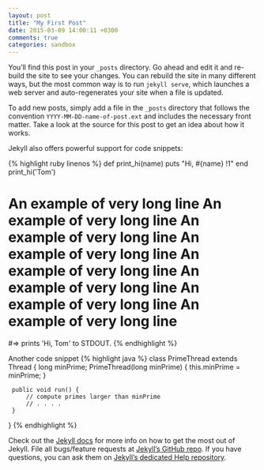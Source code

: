 ```yaml
---
layout: post
title: "My First Post"
date: 2015-03-09 14:00:11 +0300
comments: true
categories: sandbox
---
```


You’ll find this post in your `_posts` directory. Go ahead and edit it and re-build the site to see your changes. You can rebuild the site in many different ways, but the most common way is to run `jekyll serve`, which launches a web server and auto-regenerates your site when a file is updated.

To add new posts, simply add a file in the `_posts` directory that follows the convention `YYYY-MM-DD-name-of-post.ext` and includes the necessary front matter. Take a look at the source for this post to get an idea about how it works.

Jekyll also offers powerful support for code snippets:

{% highlight ruby linenos %}
def print_hi(name)
  puts "Hi, #{name} !1"
end
print_hi('Tom')
# An example of very long line An example of very long line An example of very long line An example of very long line An example of very long line An example of very long line An example of very long line An example of very long line
#=> prints 'Hi, Tom' to STDOUT.
{% endhighlight %}

Another code snippet
{% highlight java %}
class PrimeThread extends Thread {
     long minPrime;
     PrimeThread(long minPrime) {
         this.minPrime = minPrime;
     }

     public void run() {
         // compute primes larger than minPrime
         // . . . .
     }
 }
{% endhighlight %}

Check out the [Jekyll docs][jekyll] for more info on how to get the most out of Jekyll. File all bugs/feature requests at [Jekyll’s GitHub repo][jekyll-gh]. If you have questions, you can ask them on [Jekyll’s dedicated Help repository][jekyll-help].

[jekyll]:      http://jekyllrb.com
[jekyll-gh]:   https://github.com/jekyll/jekyll
[jekyll-help]: https://github.com/jekyll/jekyll-help

